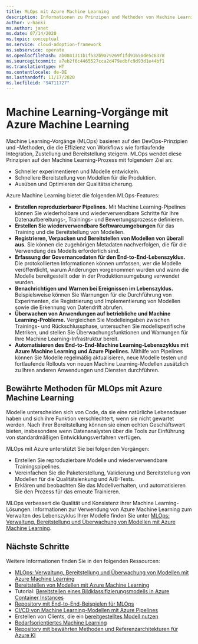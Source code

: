 ```yaml
---
title: MLOps mit Azure Machine Learning
description: Informationen zu Prinzipen und Methoden von Machine Learning-Vorgängen (MLOps), die die Effizienz von Workflows wie Continuous Integration, Zustellung und Bereitstellung steigern.
author: v-hanki
ms.author: janet
ms.date: 07/14/2020
ms.topic: conceptual
ms.service: cloud-adoption-framework
ms.subservice: operate
ms.openlocfilehash: ab0841311b1f532b9a79269f1fd91650de5c6378
ms.sourcegitcommit: a7eb2f6c4465527cca2d479edbfc9d93d1e44bf1
ms.translationtype: HT
ms.contentlocale: de-DE
ms.lasthandoff: 11/17/2020
ms.locfileid: "94711727"
---
```

# <a name="machine-learning-operations-with-azure-machine-learning"></a>Machine Learning-Vorgänge mit Azure Machine Learning

Machine Learning-Vorgänge (MLOps) basieren auf den DevOps-Prinzipien und -Methoden, die die Effizienz von Workflows wie fortlaufende Integration, Zustellung und Bereitstellung steigern. MLOps wendet diese Prinzipien auf den Machine Learning-Prozess mit folgendem Ziel an:

- Schneller experimentieren und Modelle entwickeln.
- Schnellere Bereitstellung von Modellen für die Produktion.
- Ausüben und Optimieren der Qualitätssicherung.

Azure Machine Learning bietet die folgenden MLOps-Features:

- **Erstellen reproduzierbarer Pipelines.** Mit Machine Learning-Pipelines können Sie wiederholbare und wiederverwendbare Schritte für Ihre Datenaufbereitungs-, Trainings- und Bewertungsprozesse definieren.
- **Erstellen Sie wiederverwendbare Softwareumgebungen** für das Training und die Bereitstellung von Modellen.
- **Registrieren, Verpacken und Bereitstellen von Modellen von überall aus.** Sie können die zugehörigen Metadaten nachverfolgen, die für die Verwendung des Modells erforderlich sind.
- **Erfassung der Governancedaten für den End-to-End-Lebenszyklus.** Die protokollierten Informationen können umfassen, wer die Modelle veröffentlicht, warum Änderungen vorgenommen wurden und wann die Modelle bereitgestellt oder in der Produktionsumgebung verwendet wurden.
- **Benachrichtigen und Warnen bei Ereignissen im Lebenszyklus.** Beispielsweise können Sie Warnungen für die Durchführung von Experimenten, die Registrierung und Implementierung von Modellen sowie die Erkennung von Datendrift abrufen.
- **Überwachen von Anwendungen auf betriebliche und Machine Learning-Probleme.** Vergleichen Sie Modelleingaben zwischen Trainings- und Rückschlussphase, untersuchen Sie modellspezifische Metriken, und stellen Sie Überwachungsfunktionen und Warnungen für Ihre Machine Learning-Infrastruktur bereit.
- **Automatisieren des End-to-End-Machine Learning-Lebenszyklus mit Azure Machine Learning und Azure Pipelines.** Mithilfe von Pipelines können Sie Modelle regelmäßig aktualisieren, neue Modelle testen und fortlaufende Rollouts von neuen Machine Learning-Modellen zusätzlich zu Ihren anderen Anwendungen und Diensten durchführen.

## <a name="best-practices-for-mlops-with-azure-machine-learning"></a>Bewährte Methoden für MLOps mit Azure Machine Learning

Modelle unterscheiden sich von Code, da sie eine natürliche Lebensdauer haben und sich ihre Funktion verschlechtert, wenn sie nicht gewartet werden. Nach ihrer Bereitstellung können sie einen echten Geschäftswert bieten, insbesondere wenn Datenanalysten über die Tools zur Einführung von standardmäßigen Entwicklungsverfahren verfügen.

MLOps mit Azure unterstützt Sie bei folgenden Vorgängen:

- Erstellen Sie reproduzierbare Modelle und wiederverwendbare Trainingspipelines.
- Vereinfachen Sie die Paketerstellung, Validierung und Bereitstellung von Modellen für die Qualitätslenkung und A/B-Tests.
- Erklären und beobachten Sie das Modellverhalten, und automatisieren Sie den Prozess für das erneute Trainieren.

MLOps verbessert die Qualität und Konsistenz ihrer Machine Learning-Lösungen. Informationen zur Verwendung von Azure Machine Learning zum Verwalten des Lebenszyklus Ihrer Modelle finden Sie unter [MLOps: Verwaltung, Bereitstellung und Überwachung von Modellen mit Azure Machine Learning](/azure/machine-learning/concept-model-management-and-deployment).

## <a name="next-steps"></a>Nächste Schritte

Weitere Informationen finden Sie in den folgenden Ressourcen:

- [MLOps: Verwaltung, Bereitstellung und Überwachung von Modellen mit Azure Machine Learning](/azure/machine-learning/concept-model-management-and-deployment)
- [Bereitstellen von Modellen mit Azure Machine Learning](/azure/machine-learning/how-to-deploy-and-where)
- Tutorial: [Bereitstellen eines Bildklassifizierungsmodells in Azure Container Instances](/azure/machine-learning/tutorial-deploy-models-with-aml)
- [Repository mit End-to-End-Beispielen für MLOps](https://github.com/microsoft/MLOps)
- [CI/CD von Machine Learning-Modellen mit Azure Pipelines](/azure/devops/pipelines/targets/azure-machine-learning?tabs=yaml&view=azure-devops)
- Erstellen von Clients, die ein [bereitgestelltes Modell nutzen](/azure/machine-learning/how-to-consume-web-service)
- [Bedarfsorientiertes Machine Learning](/azure/architecture/data-guide/big-data/machine-learning-at-scale)
- [Repository mit bewährten Methoden und Referenzarchitekturen für Azure KI](https://github.com/microsoft/AI)
